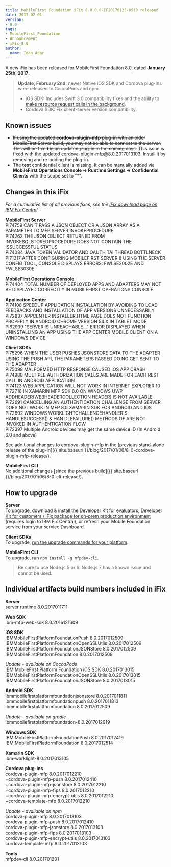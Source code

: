 ```yaml
---
title: MobileFirst Foundation iFix 8.0.0.0-IF20170125-0919 released
date: 2017-02-01
version:
- 8.0
tags:
- MobileFirst_Foundation
- Announcement
- iFix_8.0
author:
  name: Idan Adar 
---
```

A new iFix has been released for MobileFirst Foundation 8.0, dated **January 25th, 2017**.

> **Update, February 2nd:** newer Native iOS SDK and Cordova plug-ins were released to CocoaPods and npm.
> * iOS SDK: Includes Swift 3.0 compatibility fixes and the ability to [make resource request calls in the background]({{site.baseurl}}/tutorials/en/foundation/8.0/application-development/resource-request/ios/#callback-queue-for-completionhandler-and-delegate).
> * Cordova SDK: Fix client-server version compatibility.

## Known issues
* ~~If using the updated **cordova-plugin-mfp** plug-in with an older MobileFirst Server build, you may not be able to connect to the server. This will be fixed in an updated plug-in in the coming days.~~ This issue is fixed with the updated cordova-plugin-mfp@8.0.2017013103. Install it by removing and re-adding the plug-in.
* The **test** confidential client is missing. It can be manually added via **MobileFirst Operations Console → Runtime Settings → Confidential Clients** with the scope set to "*".

## Changes in this iFix
*For a cumulative list of all previous fixes, see the [iFix download page on IBM Fix Central](http://www.ibm.com/support/fixcentral/swg/quickorder?parent=ibm%7EOther%2Bsoftware&product=ibm/Other+software/IBM+MobileFirst+Platform+Foundation&release=8.0.0.0&platform=All&function=all&source=fc).*

**MobileFirst Server**  
PI74759 CAN'T PASS A JSON OBJECT OR A JSON ARRAY AS A PARAMETER TO MFP.SERVER.INVOKEPROCEDURE  
PI74262 THE JSON OBJECT RETURNED FROM INVOKESQLSTOREDPROCEDURE DOES NOT CONTAIN THE ISSUCCESSFUL STATUS  
PI74084 JAVA TOKEN VALIDATOR AND OAUTH TAI THREAD BOTTLNECK  
PI71317 AFTER CONFIGURING MOBILEFIRST SERVER 8 USING THE SERVER CONFIG TOOL, CONSOLE DISPLAYS ERRORS: FWLSE3002E AND FWLSE3030E

**MobileFirst Operations Console**  
PI74404 TOTAL NUMBER OF DEPLOYED APPS AND ADAPTERS MAY NOT BE DISPLAYED CORRECTLY IN MOBILEFIRST OPERATIONS CONSOLE  

**Application Center**  
PI74108 SPEEDUP APPLICATION INSTALLATION BY AVOIDING TO LOAD FEEDBACKS AND INSTALLATION OF APP VERSIONS UNNECESSARILY
PI72837 APPCENTER INSTALLER.HTML PAGE DOES NOT FUNCTION PROPERLY IN ANDROID CHROME VERSION 54.X IN TABLET MODE  
PI62939 "SERVER IS UNREACHABLE..." ERROR DISPLAYED WHEN UNINSTALLING AN APP USING THE APP CENTER MOBILE CLIENT ON A WINDOWS DEVICE    

**Client SDKs**  
PI75296 WHEN THE USER PUSHES JSONSTORE DATA TO THE ADAPTER USING THE PUSH API, THE PARAMETERS PASSED DO NO GET SENT TO THE ADAPTER  
PI75098 MALFORMED HTTP RESPONSE CAUSED IOS APP CRASH  
PI74988 MULTIPLE AUTHORIZATION CALLS ARE MADE FOR EACH REST CALL IN ANDROID APPLICATION  
PI74123 WEB APPLICATION WILL NOT WORK IN INTERNET EXPLORER 10  
PI72718 IN XAMARIN MFP SDK 8.0 ON WINDOWS UWP ADDHEADER(WEBHEADERCOLLECTION HEADER) IS NOT AVAILABLE  
PI72691 CANCELLING AN AUTHENTICATION CHALLENGE FROM SERVER DOES NOT WORK IN MFP 8.0 XAMARIN SDK FOR ANDROID AND IOS  
PI72602 WINDOWS WORKLIGHTCHALLENGEHANDLER'S HANDLESUCCESS() & HAN DLEFAILURE() METHODS OF ARE NOT INVOKED IN AUTHENTICATION FLOW  
PI72397 Multiple Android devices may get the same device ID (In Android 6.0 and above)  

See additional changes to cordova-plugin-mfp in the [previous stand-alone release of the plug-in]({{ site.baseurl }}/blog/2017/01/06/8-0-cordova-plugin-mfp-release/).

**MobileFirst CLI**  
No additional changes [since the previous build]({{ site.baseurl }}/blog/2017/01/06/8-0-cli-release/).

## How to upgrade
**Server**  
To upgrade, download &amp; install the [Developer Kit for evaluators]({{site.baseurl}}/downloads/), [Developer Kit for customers / iFix package for on-prem production environment](http://www.ibm.com/support/fixcentral/swg/quickorder?parent=ibm%7EOther%2Bsoftware&product=ibm/Other+software/IBM+MobileFirst+Platform+Foundation&release=8.0.0.0&platform=All&function=all&source=fc) (requires login to IBM Fix Central), or refresh your Mobile Foundation service from your service Dashboard.

**Client SDKs**  
To upgrade, [run the upgrade commands for your platform]({{site.baseurl}}/tutorials/en/foundation/8.0/application-development/sdk/).

**MobileFirst CLI**  
To upgrade, run `npm install -g mfpdev-cli`.

> Be sure to use Node.js 5 or 6. Node.js 7 has a known issue and cannot be used.

## Individual artifacts build numbers included in iFix
**Server**  
server runtime 8.0.2017011711

**Web SDK**  
ibm-mfp-web-sdk 8.0.2016121609  

**iOS SDK**  
IBMMobileFirstPlatformFoundationPush 8.0.2017012509  
IBMMobileFirstPlatformFoundationOpenSSLUtils 8.0.2017012509  
IBMMobileFirstPlatformFoundationJSONStore 8.0.2017012509  
IBMMobileFirstPlatformFoundation 8.0.2017012509  

*Update - available on CocoaPods*  
IBM MobileFirst Platform Foundation iOS SDK 8.0.2017013015  
IBMMobileFirstPlatformFoundationOpenSSLUtils 8.0.2017013015  
IBMMobileFirstPlatformFoundationJSONStore 8.0.2017013015

**Android SDK**  
ibmmobilefirstplatformfoundationjsonstore 8.0.2017011811  
ibmmobilefirstplatformfoundationpush  8.0.2017011813  
ibmmobilefirstplatformfoundation 8.0.2017012509  

*Update - available on gradle*  
ibmmobilefirstplatformfoundation-8.0.2017012919

**Windows SDK**  
IBM.MobileFirstPlatformFoundationPush 8.0.2017012419  
IBM.MobileFirstPlatformFoundation 8.0.2017012514

**Xamarin SDK**  
ibm-worklight-8.0.2017013105

**Cordova plug-ins**  
cordova-plugin-mfp 8.0.2017012210  
 +cordova-plugin-mfp-push 8.0.2017012410  
 +cordova-plugin-mfp-jsonstore 8.0.2017012210  
 +cordova-plugin-mfp-fips 8.0.2017012210  
 +cordova-plugin-mfp-encrypt-utils 8.0.2017012210  
 +cordova-template-mfp 8.0.2017012210 
 
*Update - available on npm*  
cordova-plugin-mfp 8.0.2017013103    
cordova-plugin-mfp-push 8.0.2017012410  
cordova-plugin-mfp-jsonstore 8.0.2017013103  
cordova-plugin-mfp-fips 8.0.2017013103  
cordova-plugin-mfp-encrypt-utils 8.0.2017013103  
cordova-template-mfp 8.0.2017013103  

**Tools**  
mfpdev-cli 8.0.201701201  
